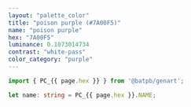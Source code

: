 ```yaml
---
layout: "palette_color"
title: "poison purple (#7A00F5)"
name: "poison purple"
hex: "7A00F5"
luminance: 0.1073014734
contrast: "white-pass"
color_category: "purple"
---
```


```typescript
import { PC_{{ page.hex }} } from '@batpb/genart';

let name: string = PC_{{ page.hex }}.NAME;
```
